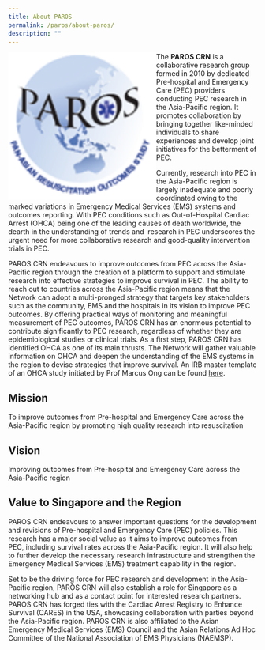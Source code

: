 ```yaml
---
title: About PAROS
permalink: /paros/about-paros/
description: ""
---
```

<img src="/images/PAROS%20Pan%20Asian%20Resuscitation/paros-logo-small.png" style="width:300px" align="left">

The **PAROS CRN** is a collaborative research group formed in 2010 by dedicated Pre-hospital and Emergency Care (PEC) providers conducting PEC research in the Asia-Pacific region. It promotes&nbsp;collaboration by bringing together like-minded individuals to share experiences and develop joint initiatives for the betterment of PEC.

Currently, research into PEC in the Asia-Pacific region is largely inadequate and poorly coordinated owing to the marked variations in Emergency Medical Services (EMS) systems and outcomes reporting. With PEC conditions such as Out-of-Hospital Cardiac Arrest (OHCA) being one of the leading causes of death worldwide, the dearth in the understanding of trends and&nbsp; research in PEC underscores the urgent need for more collaborative research and good-quality intervention trials in PEC.

PAROS CRN endeavours to improve outcomes from PEC across the Asia-Pacific region through the creation of a platform to support and stimulate research into effective strategies to improve survival in PEC. The ability to reach out to countries across the Asia-Pacific region means that the Network can adopt a multi-pronged strategy&nbsp;that targets key stakeholders such as the community, EMS and the hospitals in its vision to improve PEC outcomes. By offering practical ways of monitoring and meaningful measurement of PEC outcomes, PAROS CRN has an enormous potential to contribute significantly to PEC research, regardless of whether they are epidemiological studies or clinical trials. As a first step, PAROS CRN has identified OHCA as one of its main thrusts. The Network will gather valuable information on OHCA and deepen the understanding of the EMS systems in the region&nbsp;to devise strategies that improve survival. An IRB&nbsp;master template of an OHCA study initiated by Prof Marcus Ong can be found&nbsp;[here](/paros/source-documents).

Mission
-------

To improve outcomes from Pre-hospital and Emergency Care across the Asia-Pacific region by promoting high quality research into resuscitation

Vision
------

Improving outcomes from Pre-hospital and Emergency Care across the Asia-Pacific region

Value to Singapore and the Region
---------------------------------

PAROS CRN endeavours to answer important questions for the development and revisions&nbsp;of Pre-hospital and Emergency Care (PEC) policies. This research has a major social value&nbsp;as it aims to improve outcomes from PEC,&nbsp;including survival rates across the Asia-Pacific region. It will&nbsp;also help to further develop the necessary research infrastructure and strengthen the Emergency Medical Services (EMS) treatment capability in the region.

Set to be the driving force for PEC research and development in the Asia-Pacific region, PAROS CRN will also establish a role for Singapore as a networking hub and as a contact point for interested research partners. PAROS CRN has forged ties with the Cardiac Arrest Registry to Enhance Survival (CARES) in the USA, showcasing collaboration with parties beyond the Asia-Pacific region. PAROS CRN is also affiliated to the Asian Emergency Medical Services (EMS) Council and the Asian Relations Ad Hoc Committee of the National Association of EMS Physicians (NAEMSP).